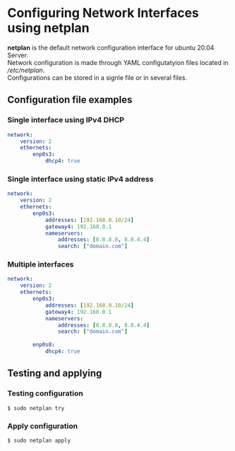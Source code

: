 # Configuring Network Interfaces using **netplan**

**netplan** is the default network configuration interface for ubuntu 20.04 Server.  
Network configuration is made through YAML configutatyion files located in */etc/netplan*.  
Configurations can be stored in a signle file or in several files.


## Configuration file examples
### Single interface using IPv4 DHCP
```yaml
network:
    version: 2
    ethernets:
        enp0s3:
            dhcp4: true
```

### Single interface using static IPv4 address
```yaml
network:
    version: 2
    ethernets:
        enp0s3:
            addresses: [192.168.0.10/24]
            gateway4: 192.168.0.1
            nameservers: 
                addresses: [8.8.8.8, 8.8.4.4]
                search: ["domain.com"]
```

### Multiple interfaces
```yaml
network:
    version: 2
    ethernets:
        enp0s3:
            addresses: [192.168.0.10/24]
            gateway4: 192.168.0.1
            nameservers: 
                addresses: [8.8.8.8, 8.8.4.4]
                search: ["domain.com"]
        
        enp0s8:
            dhcp4: true
```

## Testing and applying
### Testing configuration
```
$ sudo netplan try
```

### Apply configuration
```
$ sudo netplan apply
```